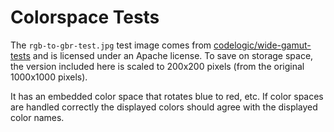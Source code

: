 # Colorspace Tests

The `rgb-to-gbr-test.jpg` test image comes from
[codelogic/wide-gamut-tests](https://github.com/codelogic/wide-gamut-tests)
and is licensed under an Apache license. To save on storage space,
the version included here is scaled to 200x200 pixels (from the
original 1000x1000 pixels).

It has an embedded color space that rotates blue to red, etc. If
color spaces are handled correctly the displayed colors should agree
with the displayed color names.

